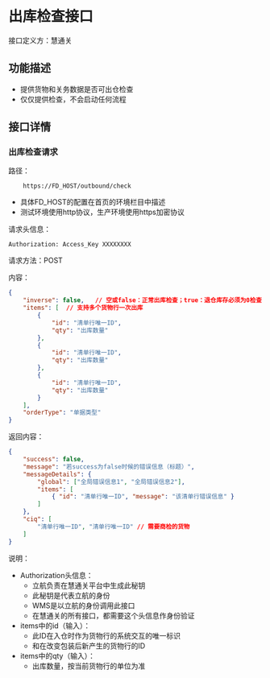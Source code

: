 # 出库检查接口

接口定义方：慧通关

## 功能描述

* 提供货物和关务数据是否可出仓检查
* 仅仅提供检查，不会启动任何流程

## 接口详情

### 出库检查请求

路径：

```
    https://FD_HOST/outbound/check
```

* 具体FD_HOST的配置在首页的环境栏目中描述
* 测试环境使用http协议，生产环境使用https加密协议

请求头信息：

```
Authorization: Access_Key XXXXXXXX
```

请求方法：POST

内容：

```json
{
    "inverse": false,   // 空或false：正常出库检查；true：退仓库存必须为0检查
    "items": [  // 支持多个货物行一次出库
        {
            "id": "清单行唯一ID",
            "qty": "出库数量"
        },
        {
            "id": "清单行唯一ID",
            "qty": "出库数量"
        },
        {
            "id": "清单行唯一ID",
            "qty": "出库数量"
        }
    ],
    "orderType": "单据类型"
}
```

返回内容：

```json
{
    "success": false,
    "message": "若success为false时候的错误信息（标题）",
    "messageDetails": {
        "global": ["全局错误信息1", "全局错误信息2"],
        "items": [ 
            { "id": "清单行唯一ID", "message": "该清单行错误信息" }
        ]
    },
    "ciq": [
        "清单行唯一ID", "清单行唯一ID" // 需要商检的货物
    ]
}
```

说明：

* Authorization头信息：
    * 立航负责在慧通关平台中生成此秘钥
    * 此秘钥是代表立航的身份
    * WMS是以立航的身份调用此接口
    * 在慧通关的所有接口，都需要这个头信息作身份验证
* items中的id（输入）：
    * 此ID在入仓时作为货物行的系统交互的唯一标识
    * 和在改变包装后新产生的货物行的ID
* items中的qty（输入）：
    * 出库数量，按当前货物行的单位为准
    
  
